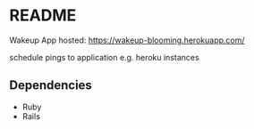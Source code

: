 # README
Wakeup App
hosted: https://wakeup-blooming.herokuapp.com/

schedule pings to application e.g. heroku instances


## Dependencies
- Ruby
- Rails
